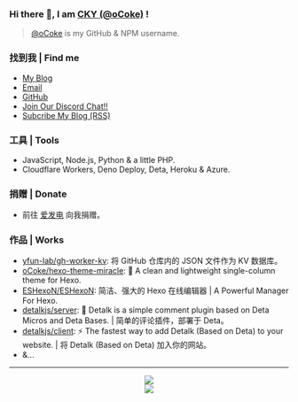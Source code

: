 ### Hi there 👋, I am [CKY (@oCoke)](https://yfun.top/) !

> [@oCoke](https://github.com/oCoke) is my GitHub & NPM username.

### 找到我 | Find me

- [My Blog](https://blog.yfun.top)
- [Email](mailto:awa@outlook.ie)
- [GitHub](https://github.com/oCoke)
- [Join Our Discord Chat!!](https://discord.gg/PBSSM7KsdF)
- [Subcribe My Blog (RSS)](https://blog.yfun.top/atom.xml)

### 工具 | Tools

- JavaScript, Node.js, Python & a little PHP.
- Cloudflare Workers, Deno Deploy, Deta, Heroku & Azure.

### 捐赠 | Donate

- 前往 [爱发电](https://afdian.net/@ocoke) 向我捐赠。

### 作品 | Works

- [yfun-lab/gh-worker-kv](https://github.com/yfun-lab/gh-worker-kv): 将 GitHub 仓库内的 JSON 文件作为 KV 数据库。
- [oCoke/hexo-theme-miracle](https://github.com/oCoke/hexo-theme-miracle): 🎉 A clean and lightweight single-column theme for Hexo.
- [ESHexoN/ESHexoN](https://github.com/ESHexoN/ESHexoN): 简洁、强大的 Hexo 在线编辑器 | A Powerful Manager For Hexo.
- [detalkjs/server](https://github.com/detalkjs/server): 🎉 Detalk is a simple comment plugin based on Deta Micros and Deta Bases. | 简单的评论插件，部署于 Deta。
- [detalkjs/client](https://github.com/detalkjs/client): ⚡ The fastest way to add Detalk (Based on Deta) to your website. | 将 Detalk (Based on Deta) 加入你的网站。
- &...

---



<p align="center">
<img src="https://github-readme-stats.mrdulin.vercel.app/api?username=oCoke&show_icons=true&hide_border=true">
<br>
<img src="https://visitor-badge.glitch.me/badge?page_id=oCoke.oCoke">
</p>
